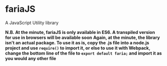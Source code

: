 # fariaJS
A JavaScript Utility library

__N.B. At the minute, fariaJS is only available in ES6. A transpiled version for use in browsers will be available soon__
__Again, at the minute, the library isn't an actual package. To use it as is, copy the .js file into a node.js project and use `require()` to import it, or else to use it with Webpack, change the bottom line of the file to `export default faria;` and import it as you would any other file__
